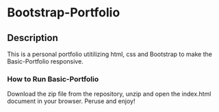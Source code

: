 # Bootstrap-Portfolio

## Description

This is a personal portfolio utitilizing html, css and Bootstrap to make the Basic-Portfolio responsive.

### How to Run Basic-Portfolio

Download the zip file from the repository, unzip and open the index.html document in your browser. Peruse and enjoy!
